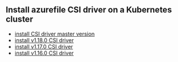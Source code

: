 ## Install azurefile CSI driver on a Kubernetes cluster

 - [install CSI driver master version](./install-csi-driver-master.md)
 - [install v1.18.0 CSI driver](./install-csi-driver-v1.18.0.md)
 - [install v1.17.0 CSI driver](./install-csi-driver-v1.17.0.md)
 - [install v1.16.0 CSI driver](./install-csi-driver-v1.16.0.md)
